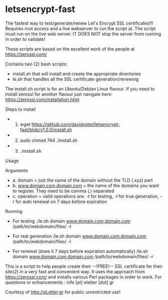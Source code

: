 # letsencrypt-fast
The fastest way to test/generate/renew Let's Encrypt SSL certificates!!! 
Requires root access and a live webserver to run the script at.
The script must run on the live web server.
IT DOES NOT stop the server from running in order to validate!

These scripts are based on the excellent work of the people at https://zerossl.com/

Contains two (2) bash scripts:
- install.sh that will install and create the appropriate directories
- le.sh that handles all the SSL certificate generation/renewing

The install.sh script is for an Ubuntu/Debian Linux flavour.
If you need to install zerossl for another flavour just navigate here: https://zerossl.com/installation.html

Steps to install
- 1. wget https://github.com/davidoster/letsencrypt-fast/blob/v1.0.0/install.sh
- 2. sudo chmod 744 ./install.sh
- 3. ./install.sh

Usage

Arguments

- a. domain = just the name of the domain without the TLD (.xyz) part
- b. www.domain.com,domain.com = the name of the domains you want to register. They need to be comma (,) separated
- c. operation = valid operations are: -t for testing, -l for true generation, -r for auto renewal on 7 days before expiration

Running

- For testing
./le.sh domain www.domain.com,domain.com /path/to/webdomain/files/ -t

- For real generation
/le.sh domain www.domain.com,domain.com /path/to/webdomain/files/ -l

- For renewal (does it 7 days before expiration automatically)
/le.sh domain www.domain.com,domain.com /path/to/webdomain/files/ -r

This is a script to help people create their --!FREE!-- SSL certificate for their site(2) in a very fast and convenient way.
It uses the approach from https://zerossl.com/ and installs various Perl packages in order to work.
For questions or enhancements : info [at] eletter [dot] gr

Courtesy of http://eLetter.gr for public unrestricted use!
